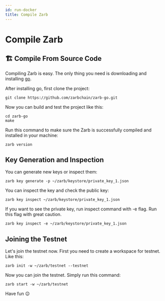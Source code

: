 ```yaml
---
id: run-docker
title: Compile Zarb
---
```


# Compile Zarb

## 🏗️ Compile From Source Code

Compiling Zarb is easy. The only thing you need is downloading and installing
[go](https://golang.org/doc/install).

After installing go, first clone the project:

```
git clone https://github.com/zarbchain/zarb-go.git
```

Now you can build and test the project like this:

```
cd zarb-go
make
```

Run this command to make sure the Zarb is successfully compiled and installed in your machine:

```
zarb version
```

## Key Generation and Inspection

You can generate new keys or inspect them:

```
zarb key generate -p ~/zarb/keystore/private_key_1.json
```

You can inspect the key and check the public key:

```
zarb key inspect ~/zarb/keystore/private_key_1.json
```

If you want to see the private key, run inspect command with -e flag. Run this flag with great
caution.

```
zarb key inspect -e ~/zarb/keystore/private_key_1.json
```

## Joining the Testnet

Let's join the testnet now. First you need to create a workspace for testnet. Like this:

```
zarb init -w ~/zarb/testnet --testnet
```

Now you can join the testnet. Simply run this command:

```
zarb start -w ~/zarb/testnet
```

Have fun 😉
